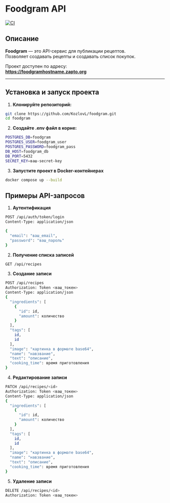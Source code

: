 # Foodgram API

[![CI](https://github.com/KozlovL/foodgram/actions/workflows/main.yml/badge.svg)](https://github.com/KozlovL/foodgram/actions)

## Описание

**Foodgram** — это API-сервис для публикации рецептов.  
Позволяет создавать рецепты и создавать список покупок.

Проект доступен по адресу:  
**https://foodgramhostname.zapto.org**

---

## Установка и запуск проекта

1. **Клонируйте репозиторий:**
```bash
git clone https://github.com/KozlovL/foodgram.git
cd foodgram
```
2. **Создайте .env файл в корне:**
```bash
POSTGRES_DB=foodgram
POSTGRES_USER=foodgram_user
POSTGRES_PASSWORD=foodgram_pass
DB_HOST=foodgram_db
DB_PORT=5432
SECRET_KEY=ваш-secret-key
```
3. **Запустите проект в Docker-контейнерах**
```bash
docker compose up --build
```

## Примеры API-запросов

1. **Аутентификация**
```bash
POST /api/auth/token/login
Content-Type: application/json

{
  "email": "ваш_email",
  "password": "ваш_пароль"
}
```

2. **Получение списка записей**
```bash
GET /api/recipes
```

3. **Создание записи**
```bash
POST /api/recipes
Authorization: Token <ваш_токен>
Content-Type: application/json
{
  "ingredients": [
    {
      "id": id,
      "amount": количество
    }
  ],
  "tags": [
    id,
    id
  ],
  "image": "картинка в формате base64",
  "name": "навзвание",
  "text": "описание",
  "cooking_time": время приготовления
}
```

4. **Редактирование записи**
```bash
PATCH /api/recipes/<id>
Authorization: Token <ваш_токен>
Content-Type: application/json
{
  "ingredients": [
    {
      "id": id,
      "amount": количество
    }
  ],
  "tags": [
    id,
    id
  ],
  "image": "картинка в формате base64",
  "name": "навзвание",
  "text": "описание",
  "cooking_time": время приготовления
}
```

5. **Удаление записи**
```bash
DELETE /api/recipes/<id>
Authorization: Token <ваш_токен>
```